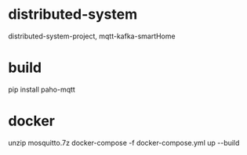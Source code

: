 # distributed-system
distributed-system-project, mqtt-kafka-smartHome

# build 
pip install paho-mqtt

# docker 
unzip mosquitto.7z
docker-compose -f docker-compose.yml up --build